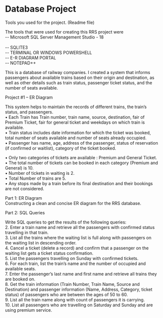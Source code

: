 # Database Project

Tools you used for the project. (Readme file) <br />

The tools that were used for creating this RRS project were <br />
-- Microsoft SQL Server Management Studio - 18  <br />                                                                                                                                     
-- SQLITE3 <br />
-- TERMINAL OR WINDOWS POWERSHELL <br />
-- E-R DIAGRAM PORTAL <br />
-- NOTEPAD++ <br />

This is a database of railway companies. I created a system that informs passengers about available trains based on their origin and destination, 
as well as other details such as train status, passenger ticket status, and the number of seats available.

Project #1 – ER Diagram <br />

This system helps to maintain the records of different trains, the train’s status, and passengers. <br />
• Each Train has Train number, train name, source, destination, fair of Premium Ticket, fair for general ticket and weekdays on which train is available. <br />
• Train status includes date information for which the ticket was booked, total number of seats available and number of seats already occupied. <br />
• Passenger has name, age, address of the passenger, status of reservation (if confirmed or waitlist), category of the ticket booked. <br />
 
• Only two categories of tickets are available : Premium and General Ticket. <br />
• The total number of tickets can be booked in each category (Premium and General) is 10. <br />
• Number of tickets in waiting is 2. <br />
• Total Number of trains are 5. <br />
• Any stops made by a train before its final destination and their bookings are not considered. <br />

Part 1: ER Diagram <br />
Constructing a clean and concise ER diagram for the RRS database. <br />

Part 2: SQL Queries <br />

Write SQL queries to get the results of the following queries: <br />
2. Enter a train name and retrieve all the passengers with confirmed status travelling in that train. <br />
3. List all the trains where the waiting list is full along with passengers on the waiting list in descending order. <br />
4. Cancel a ticket (delete a record) and confirm that a passenger on the waiting list gets a ticket status confirmation. <br />
5. List the passengers travelling on Sunday with confirmed tickets. <br />
6. For each train, list the train’s name and the number of occupied and available seats. <br />
7. Enter the passenger’s last name and first name and retrieve all trains they are booked on.  <br />
8. Get the train information (Train Number, Train Name, Source and Destination) and passenger information (Name, Address, Category, ticket status) of passengers who are between the ages of 50 to 60. <br />
9. List all the train name along with count of passengers it is carrying. <br />
10. List all passengers who are travelling on Saturday and Sunday and are using premium service. <br />
